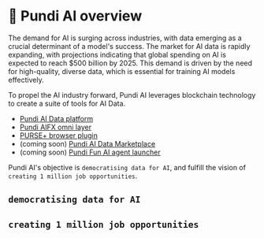 # 🤖 Pundi AI overview

The demand for AI is surging across industries, with data emerging as a crucial determinant of a model's success. The market for AI data is rapidly expanding, with projections indicating that global spending on AI is expected to reach $500 billion by 2025. This demand is driven by the need for high-quality, diverse data, which is essential for training AI models effectively.

To propel the AI industry forward, Pundi AI leverages blockchain technology to create a suite of tools for AI Data.

* [Pundi AI Data platform](pundi-aidata/)
* [Pundi AIFX omni layer](pundi-aifx/)
* [PURSE+ browser plugin](purse-docs/purse+/)
* (coming soon) [Pundi AI Data Marketplace](pundi-ai-data-marketplace-soon.md)
* (coming soon) [Pundi Fun AI agent launcher](pundi-fun-ai-agent-launcher-proposal/)

Pundi AI's objective is `democratising data for AI`, and fulfill the vision of `creating 1 million job opportunities`.



## `democratising data for AI`

## `creating 1 million job opportunities`
